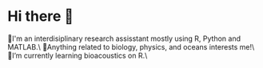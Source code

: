 # Hi there 👋
🦈I'm an interdisiplinary research assisstant mostly using R, Python and MATLAB.\\
💎Anything related to biology, physics, and oceans interests me!\\
🎸I’m currently learning bioacoustics on R.\\
<!--
**fbetulseker/fbetulseker** is a ✨ _special_ ✨ repository because its `README.md` (this file) appears on your GitHub profile.

Here are some ideas to get you started:

- 🔭 I’m currently working on ...
- 🌱 I’m currently learning ...
- 👯 I’m looking to collaborate on ...
- 🤔 I’m looking for help with ...
- 💬 Ask me about ...
- 📫 How to reach me: ...
- 😄 Pronouns: ...
- ⚡ Fun fact: ...
-->
